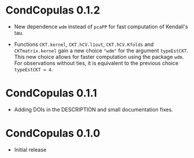 
# CondCopulas 0.1.2

* New dependence `wdm` instead of `pcaPP` for fast computation of Kendall's tau.

* Functions `CKT.kernel`, `CKT.hCV.l1out`, `CKT.hCV.Kfolds` and `CKTmatrix.kernel`
gain a new choice `"wdm"` for the argument `typeEstCKT`. This new choice allows
for faster computation using the package `wdm`. For observations without ties,
it is equivalent to the previous choice `typeEstCKT = 4`.


# CondCopulas 0.1.1

* Adding DOIs in the DESCRIPTION and small documentation fixes.


# CondCopulas 0.1.0

* Initial release

